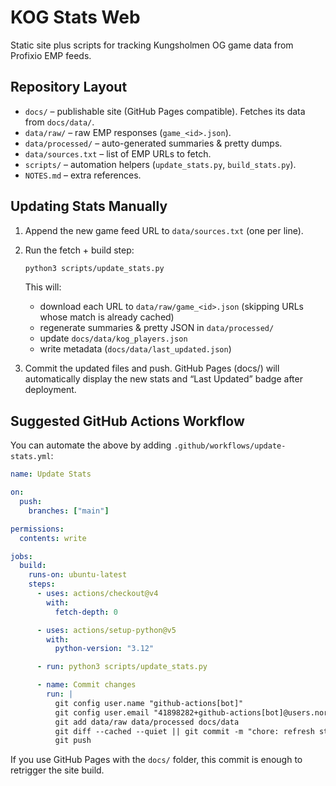 # KOG Stats Web

Static site plus scripts for tracking Kungsholmen OG game data from Profixio EMP feeds.

## Repository Layout

- `docs/` – publishable site (GitHub Pages compatible). Fetches its data from `docs/data/`.
- `data/raw/` – raw EMP responses (`game_<id>.json`).
- `data/processed/` – auto-generated summaries & pretty dumps.
- `data/sources.txt` – list of EMP URLs to fetch.
- `scripts/` – automation helpers (`update_stats.py`, `build_stats.py`).
- `NOTES.md` – extra references.

## Updating Stats Manually

1. Append the new game feed URL to `data/sources.txt` (one per line).
2. Run the fetch + build step:

   ```bash
   python3 scripts/update_stats.py
   ```

   This will:
   - download each URL to `data/raw/game_<id>.json` (skipping URLs whose match is already cached)
   - regenerate summaries & pretty JSON in `data/processed/`
   - update `docs/data/kog_players.json`
   - write metadata (`docs/data/last_updated.json`)
3. Commit the updated files and push. GitHub Pages (docs/) will automatically display the new stats and “Last Updated” badge after deployment.

## Suggested GitHub Actions Workflow

You can automate the above by adding `.github/workflows/update-stats.yml`:

```yaml
name: Update Stats

on:
  push:
    branches: ["main"]

permissions:
  contents: write

jobs:
  build:
    runs-on: ubuntu-latest
    steps:
      - uses: actions/checkout@v4
        with:
          fetch-depth: 0

      - uses: actions/setup-python@v5
        with:
          python-version: "3.12"

      - run: python3 scripts/update_stats.py

      - name: Commit changes
        run: |
          git config user.name "github-actions[bot]"
          git config user.email "41898282+github-actions[bot]@users.noreply.github.com"
          git add data/raw data/processed docs/data
          git diff --cached --quiet || git commit -m "chore: refresh stats"
          git push
```

If you use GitHub Pages with the `docs/` folder, this commit is enough to retrigger the site build.
